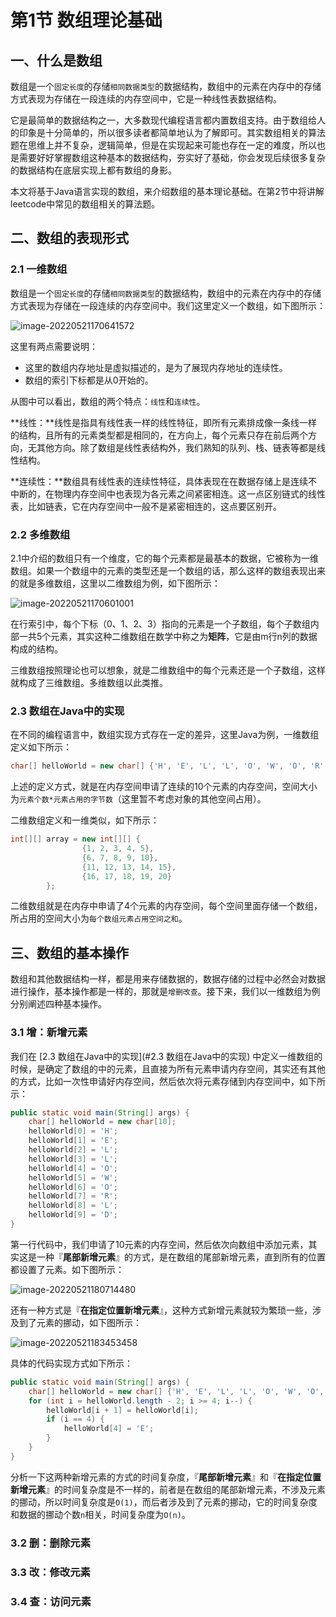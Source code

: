 # 第1节 数组理论基础

## 一、什么是数组

数组是一个`固定长度`的存储`相同数据类型`的数据结构，数组中的元素在内存中的存储方式表现为存储在一段连续的内存空间中，它是一种线性表数据结构。

它是最简单的数据结构之一，大多数现代编程语言都内置数组支持。由于数组给人的印象是十分简单的，所以很多读者都简单地认为了解即可。其实数组相关的算法题在思维上并不复杂，逻辑简单，但是在实现起来可能也存在一定的难度，所以也是需要好好掌握数组这种基本的数据结构，夯实好了基础，你会发现后续很多复杂的数据结构在底层实现上都有数组的身影。

本文将基于Java语言实现的数组，来介绍数组的基本理论基础。在第2节中将讲解leetcode中常见的数组相关的算法题。

## 二、数组的表现形式

### 2.1 一维数组

数组是一个`固定长度`的存储`相同数据类型`的数据结构，数组中的元素在内存中的存储方式表现为存储在一段连续的内存空间中。我们这里定义一个数组，如下图所示：

![image-20220521170641572](https://codingguide-1256975789.cos.ap-beijing.myqcloud.com/codingguide/img/image-20220521170641572.png)

这里有两点需要说明：

- 这里的数组内存地址是虚拟描述的，是为了展现内存地址的连续性。
- 数组的索引下标都是从0开始的。

从图中可以看出，数组的两个特点：`线性`和`连续性`。

**线性：**线性是指具有线性表一样的线性特征，即所有元素排成像一条线一样的结构，且所有的元素类型都是相同的，在方向上，每个元素只存在前后两个方向，无其他方向。除了数组是线性表结构外，我们熟知的队列、栈、链表等都是线性结构。

**连续性：**数组具有线性表的连续性特征，具体表现在在数据存储上是连续不中断的，在物理内存空间中也表现为各元素之间紧密相连。这一点区别链式的线性表，比如链表，它在内存空间中一般不是紧密相连的，这点要区别开。

### 2.2 多维数组

2.1中介绍的数组只有一个维度，它的每个元素都是最基本的数据，它被称为一维数组。如果一个数组中的元素的类型还是一个数组的话，那么这样的数组表现出来的就是多维数组，这里以二维数组为例，如下图所示：

![image-20220521170601001](https://codingguide-1256975789.cos.ap-beijing.myqcloud.com/codingguide/img/image-20220521170601001.png)

在行索引中，每个下标（0、1、2、3）指向的元素是一个子数组，每个子数组内部一共5个元素，其实这种二维数组在数学中称之为**矩阵**，它是由m行n列的数据构成的结构。

三维数组按照理论也可以想象，就是二维数组中的每个元素还是一个子数组，这样就构成了三维数组。多维数组以此类推。

### 2.3 数组在Java中的实现

在不同的编程语言中，数组实现方式存在一定的差异，这里Java为例，一维数组定义如下所示：

```java
char[] helloWorld = new char[] {'H', 'E', 'L', 'L', 'O', 'W', 'O', 'R', 'L', 'D'};
```

上述的定义方式，就是在内存空间申请了连续的10个元素的内存空间，空间大小为`元素个数*元素占用的字节数`（这里暂不考虑对象的其他空间占用）。

二维数组定义和一维类似，如下所示：

```java
int[][] array = new int[][] {
                {1, 2, 3, 4, 5},
                {6, 7, 8, 9, 10},
                {11, 12, 13, 14, 15},
                {16, 17, 18, 19, 20}
        };
```

二维数组就是在内存中申请了4个元素的内存空间，每个空间里面存储一个数组，所占用的空间大小为`每个数组元素占用空间之和`。

## 三、数组的基本操作

数组和其他数据结构一样，都是用来存储数据的，数据存储的过程中必然会对数据进行操作，基本操作都是一样的，那就是`增删改查`。接下来，我们以一维数组为例分别阐述四种基本操作。

### 3.1 增：新增元素

我们在 [2.3 数组在Java中的实现](#2.3 数组在Java中的实现) 中定义一维数组的时候，是确定了数组的中的元素，且直接为所有元素申请内存空间，其实还有其他的方式，比如一次性申请好内存空间，然后依次将元素存储到内存空间中，如下所示：

```java
public static void main(String[] args) {
    char[] helloWorld = new char[10];
    helloWorld[0] = 'H';
    helloWorld[1] = 'E';
    helloWorld[2] = 'L';
    helloWorld[3] = 'L';
    helloWorld[4] = 'O';
    helloWorld[5] = 'W';
    helloWorld[6] = 'O';
    helloWorld[7] = 'R';
    helloWorld[8] = 'L';
    helloWorld[9] = 'D';
}
```

第一行代码中，我们申请了10元素的内存空间，然后依次向数组中添加元素，其实这是一种『**尾部新增元素**』的方式，是在数组的尾部新增元素，直到所有的位置都设置了元素。如下图所示：

![image-20220521180714480](https://codingguide-1256975789.cos.ap-beijing.myqcloud.com/codingguide/img/image-20220521180714480.png)

还有一种方式是『**在指定位置新增元素**』，这种方式新增元素就较为繁琐一些，涉及到了元素的挪动，如下图所示：

![image-20220521183453458](https://codingguide-1256975789.cos.ap-beijing.myqcloud.com/codingguide/img/image-20220521183453458.png)

具体的代码实现方式如下所示：

```java
public static void main(String[] args) {
    char[] helloWorld = new char[] {'H', 'E', 'L', 'L', 'O', 'W', 'O', 'R', 'L', 'D'};
    for (int i = helloWorld.length - 2; i >= 4; i--) {
        helloWorld[i + 1] = helloWorld[i];
        if (i == 4) {
            helloWorld[4] = 'E';
        }
    }
}
```

分析一下这两种新增元素的方式的时间复杂度，『**尾部新增元素**』和『**在指定位置新增元素**』的时间复杂度是不一样的，前者是在数组的尾部新增元素，不涉及元素的挪动，所以时间复杂度是`O(1)`，而后者涉及到了元素的挪动，它的时间复杂度和数据的挪动个数`n`相关，时间复杂度为`O(n)`。

### 3.2 删：删除元素



### 3.3 改：修改元素

### 3.4 查：访问元素





